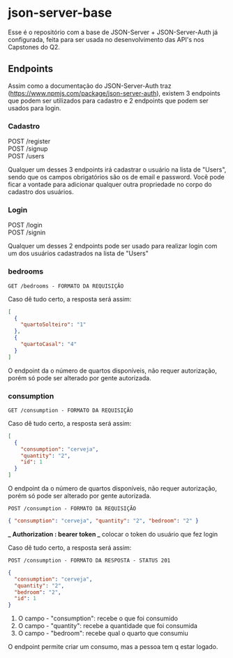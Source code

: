 # json-server-base

Esse é o repositório com a base de JSON-Server + JSON-Server-Auth já configurada, feita para ser usada no desenvolvimento das API's nos Capstones do Q2.

## Endpoints

Assim como a documentação do JSON-Server-Auth traz (https://www.npmjs.com/package/json-server-auth), existem 3 endpoints que podem ser utilizados para cadastro e 2 endpoints que podem ser usados para login.

### Cadastro

POST /register <br/>
POST /signup <br/>
POST /users

Qualquer um desses 3 endpoints irá cadastrar o usuário na lista de "Users", sendo que os campos obrigatórios são os de email e password.
Você pode ficar a vontade para adicionar qualquer outra propriedade no corpo do cadastro dos usuários.

### Login

POST /login <br/>
POST /signin

Qualquer um desses 2 endpoints pode ser usado para realizar login com um dos usuários cadastrados na lista de "Users"

### bedrooms

`GET /bedrooms - FORMATO DA REQUISIÇÃO`

Caso dê tudo certo, a resposta será assim:

```json
[
  {
    "quartoSolteiro": "1"
  },
  {
    "quartoCasal": "4"
  }
]
```

O endpoint da o número de quartos disponíveis, não requer autorização, porém só pode ser alterado por gente autorizada.

### consumption

`GET /consumption - FORMATO DA REQUISIÇÃO`

Caso dê tudo certo, a resposta será assim:

```json
[
  {
    "consumption": "cerveja",
    "quantity": "2",
    "id": 1
  }
]
```

O endpoint da o número de quartos disponíveis, não requer autorização, porém só pode ser alterado por gente autorizada.

`POST /consumption - FORMATO DA REQUISIÇÃO`

```json
{ "consumption": "cerveja", "quantity": "2", "bedroom": "2" }
```

**_ Authorization : bearer token _**
colocar o token do usuário que fez login

Caso dê tudo certo, a resposta será assim:

`POST /consumption - FORMATO DA RESPOSTA - STATUS 201`

```json
{
  "consumption": "cerveja",
  "quantity": "2",
  "bedroom": "2",
  "id": 1
}
```

1. O campo - "consumption": recebe o que foi consumido
2. O campo - "quantity": recebe a quantidade que foi consumida
3. O campo - "bedroom": recebe qual o quarto que consumiu

O endpoint permite criar um consumo, mas a pessoa tem q estar logado.
